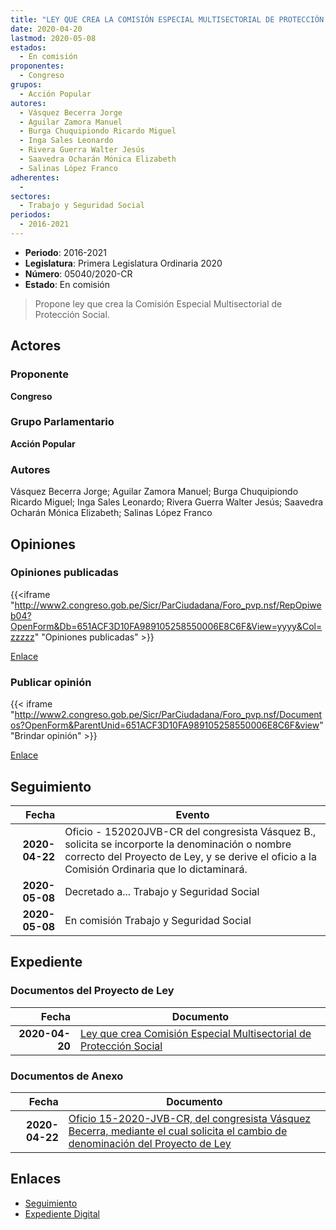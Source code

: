 ```yaml
---
title: "LEY QUE CREA LA COMISIÓN ESPECIAL MULTISECTORIAL DE PROTECCIÓN SOCIAL"
date: 2020-04-20
lastmod: 2020-05-08
estados: 
  - En comisión
proponentes: 
  - Congreso
grupos: 
  - Acción Popular
autores: 
  - Vásquez Becerra Jorge
  - Aguilar Zamora Manuel
  - Burga Chuquipiondo Ricardo Miguel
  - Inga Sales Leonardo
  - Rivera Guerra Walter Jesús
  - Saavedra Ocharán Mónica Elizabeth
  - Salinas López Franco
adherentes: 
  - 
sectores: 
  - Trabajo y Seguridad Social
periodos: 
  - 2016-2021
---
```


- **Periodo**: 2016-2021
- **Legislatura**: Primera Legislatura Ordinaria 2020
- **Número**: 05040/2020-CR
- **Estado**: En comisión

> Propone ley que crea la Comisión Especial Multisectorial de Protección Social.


## Actores

### Proponente

**Congreso**

### Grupo Parlamentario

**Acción Popular**

### Autores

Vásquez Becerra Jorge; Aguilar Zamora Manuel; Burga Chuquipiondo Ricardo Miguel; Inga Sales Leonardo; Rivera Guerra Walter Jesús; Saavedra Ocharán Mónica Elizabeth; Salinas López Franco


## Opiniones

### Opiniones publicadas

{{<iframe "http://www2.congreso.gob.pe/Sicr/ParCiudadana/Foro_pvp.nsf/RepOpiweb04?OpenForm&Db=651ACF3D10FA989105258550006E8C6F&View=yyyy&Col=zzzzz" "Opiniones publicadas" >}}

[Enlace](http://www2.congreso.gob.pe/Sicr/ParCiudadana/Foro_pvp.nsf/RepOpiweb04?OpenForm&Db=651ACF3D10FA989105258550006E8C6F&View=yyyy&Col=zzzzz)
### Publicar opinión

{{< iframe "http://www2.congreso.gob.pe/Sicr/ParCiudadana/Foro_pvp.nsf/Documentos?OpenForm&ParentUnid=651ACF3D10FA989105258550006E8C6F&view" "Brindar opinión" >}}

[Enlace](http://www2.congreso.gob.pe/Sicr/ParCiudadana/Foro_pvp.nsf/Documentos?OpenForm&ParentUnid=651ACF3D10FA989105258550006E8C6F&view)

## Seguimiento

| Fecha | Evento |
|------:|--------|
| **2020-04-22** | Oficio - 152020JVB-CR del congresista Vásquez B., solicita se incorporte la denominación o nombre correcto del Proyecto de Ley, y se derive el oficio a la Comisión Ordinaria que lo dictaminará.|
| **2020-05-08** | Decretado a... Trabajo y Seguridad Social|
| **2020-05-08** | En comisión Trabajo y Seguridad Social|


## Expediente


### Documentos del Proyecto de Ley

| Fecha | Documento |
|------:|--------|
| **2020-04-20** | [Ley que crea Comisión Especial Multisectorial de Protección Social](http://www.leyes.congreso.gob.pe/Documentos/2016_2021/Proyectos_de_Ley_y_de_Resoluciones_Legislativas/PL05040_20200420.pdf) |

### Documentos de Anexo

| Fecha | Documento |
|------:|--------|
| **2020-04-22** | [Oficio 15-2020-JVB-CR, del congresista Vásquez Becerra, mediante el cual solicita el cambio de denominación del Proyecto de Ley](http://www.leyes.congreso.gob.pe/Documentos/2016_2021/Oficios/Congresistas/OFICIO-15-20-JVB-CR.pdf) |

## Enlaces 

- [Seguimiento](http://www2.congreso.gob.pe/Sicr/TraDocEstProc/CLProLey2016.nsf/f7fff46988ca05b1052578e100829cc7/f6b4059aa97ff9340525855000713a43?OpenDocument)
- [Expediente Digital](http://www2.congreso.gob.pe/Sicr/TraDocEstProc/CLProLey2016.nsf/f7fff46988ca05b1052578e100829cc7/f6b4059aa97ff9340525855000713a43?OpenDocument&Click=05257FB7005EB655.eb71d0cf91d8294e05256cdf006b5706/$Body/0.1C6C)
